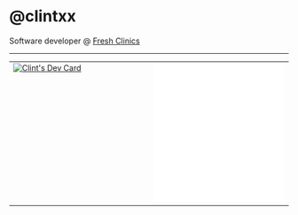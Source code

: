 # @clintxx

Software developer @ <a href="https://www.freshclinics.com/en-au/?gad_source=1&gclid=CjwKCAjwps-zBhAiEiwALwsVYWKB-I1J7L-gnHOgwcIKv-feC_XIKNaF9KmN6ZkXZWIB20CIHcu1mxoCwJEQAvD_BwE" target="_blank" rel="noopener noreferrer">Fresh Clinics</a>

---

<table>
<tr>
<td valign="top" width="50%">
<a href="https://app.daily.dev/clintxx"><img src="https://api.daily.dev/devcards/v2/iEoZIHU8CbJVAMLWsvYqC.png?type=default&r=c1x" width="356" alt="Clint's Dev Card"/></a>
</td>
<td valign="top" width="50%">
<img src="metrics.svg" alt="Metric" />
</td>
</tr>
</table>
